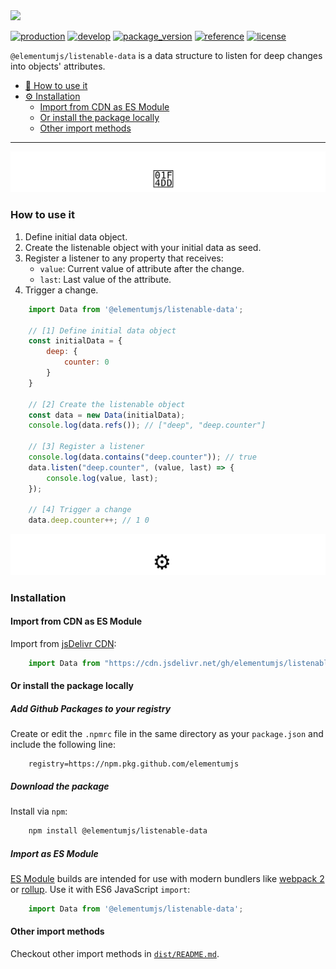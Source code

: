 <img src="https://raw.githubusercontent.com/elementumjs/listenable-data/master/assets/header.png"/>

[![production](https://github.com/elementumjs/listenable-data/workflows/production/badge.svg)][1]
[![develop](https://github.com/elementumjs/listenable-data/workflows/develop/badge.svg)][2]
[![package_version](https://img.shields.io/github/package-json/v/elementumjs/listenable-data)][3]
[![reference](https://img.shields.io/badge/docs-REFERENCE-blue)][4]
[![license](https://img.shields.io/github/license/elementumjs/listenable-data)][5]

`@elementumjs/listenable-data` is a data structure to listen for deep changes into objects' attributes.

- [📝 How to use it][6]
- [⚙️ Installation][7]
  - [Import from CDN as ES Module][8]
  - [Or install the package locally][9]
  - [Other import methods][10]

---

<img src="https://raw.githubusercontent.com/elementumjs/template/develop/assets/how-to-use-it.svg"/>

### How to use it

1. Define initial data object.
2. Create the listenable object with your initial data as seed.
3. Register a listener to any property that receives:
    - `value`: Current value of attribute after the change.
    - `last`: Last value of the attribute.
4. Trigger a change.

```javascript
    import Data from '@elementumjs/listenable-data';

    // [1] Define initial data object
    const initialData = {
        deep: {
            counter: 0
        }
    }

    // [2] Create the listenable object
    const data = new Data(initialData);
    console.log(data.refs()); // ["deep", "deep.counter"]

    // [3] Register a listener
    console.log(data.contains("deep.counter")); // true
    data.listen("deep.counter", (value, last) => {
        console.log(value, last);
    });

    // [4] Trigger a change
    data.deep.counter++; // 1 0
```

<img src="https://raw.githubusercontent.com/elementumjs/template/develop/assets/installation.svg"/>

### Installation

#### Import from CDN as ES Module

Import from [jsDelivr CDN](https://www.jsdelivr.com/):

```javascript
    import Data from "https://cdn.jsdelivr.net/gh/elementumjs/listenable-data/dist/listenable-data.esm.js";
```

#### Or install the package locally

##### Add Github Packages to your registry

Create or edit the `.npmrc` file in the same directory as your `package.json` and include the following line:

```
    registry=https://npm.pkg.github.com/elementumjs
```

##### Download the package

Install via `npm`:

```sh
    npm install @elementumjs/listenable-data
```

##### Import as ES Module

[ES Module](http://exploringjs.com/es6/ch_modules.html) builds are intended for use with modern bundlers like [webpack 2](https://webpack.js.org) or [rollup](http://rollupjs.org/). Use it with ES6 JavaScript `import`:
  
```javascript
    import Data from '@elementumjs/listenable-data';
```

#### Other import methods

Checkout other import methods in [`dist/README.md`](https://github.com/elementumjs/listenable-data/blob/master/dist/README.md).

[1]: https://github.com/elementumjs/listenable-data/actions?query=workflow%3Aproduction

[2]: https://github.com/elementumjs/listenable-data/actions?query=workflow%3Adevelop

[3]: https://github.com/elementumjs/listenable-data/packages/

[4]: docs/globals.md

[5]: LICENSE

[6]: #how-to-use-it

[7]: #installation

[8]: #import-from-cdn-as-es.module

[9]: #or-install-the-package-locally

[10]: #other-import-methods
